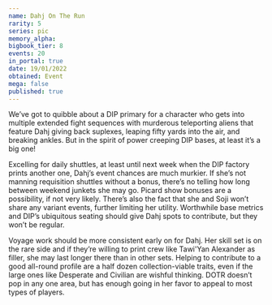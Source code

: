 ```yaml
---
name: Dahj On The Run
rarity: 5
series: pic
memory_alpha:
bigbook_tier: 8
events: 20
in_portal: true
date: 19/01/2022
obtained: Event
mega: false
published: true
---
```


We’ve got to quibble about a DIP primary for a character who gets into multiple extended fight sequences with murderous teleporting aliens that feature Dahj giving back suplexes, leaping fifty yards into the air, and breaking ankles. But in the spirit of power creeping DIP bases, at least it’s a big one!

Excelling for daily shuttles, at least until next week when the DIP factory prints another one, Dahj’s event chances are much murkier. If she’s not manning requisition shuttles without a bonus, there’s no telling how long between weekend junkets she may go. Picard show bonuses are a possibility, if not very likely. There’s also the fact that she and Soji won’t share any variant events, further limiting her utility. Worthwhile base metrics and DIP’s ubiquitous seating should give Dahj spots to contribute, but they won’t be regular.

Voyage work should be more consistent early on for Dahj. Her skill set is on the rare side and if they’re willing to print crew like Tawi'Yan Alexander as filler, she may last longer there than in other sets. Helping to contribute to a good all-round profile are a half dozen collection-viable traits, even if the large ones like Desperate and Civilian are wishful thinking. DOTR doesn’t pop in any one area, but has enough going in her favor to appeal to most types of players.
